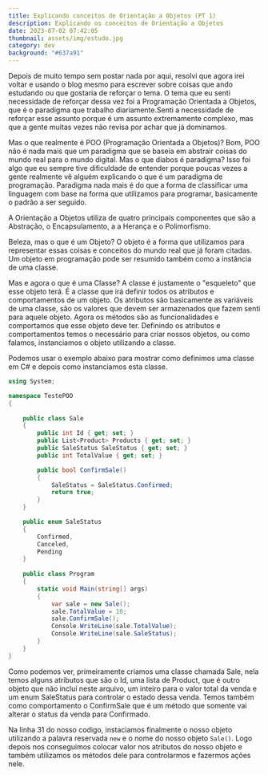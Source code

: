 ```yaml
---
title: Explicando conceitos de Orientação a Objetos (PT 1)
description: Explicando os conceitos de Orientação a Objetos
date: 2023-07-02 07:42:05
thumbnail: assets/img/estudo.jpg
category: dev
background: "#637a91"
---
```

Depois de muito tempo sem postar nada por aqui, resolvi que agora irei voltar e usando o blog mesmo para escrever sobre coisas que ando estudando ou que gostaria de reforçar o tema. O tema que eu senti necessidade de reforçar dessa vez foi a Programação Orientada a Objetos, que é o paradigma que trabalho diariamente.Senti a necessidade de reforçar esse assunto porque é um assunto extremamente complexo, mas que a gente muitas vezes não revisa por achar que já dominamos. 

Mas o que realmente é POO (Programação Orientada a Objetos)? Bom, POO não é nada mais que um paradigma que se baseia em abstrair coisas do mundo real para o mundo digital. Mas o que diabos é paradigma? Isso foi algo que eu sempre tive dificuldade de entender porque poucas vezes a gente realmente vê alguém explicando o que é um paradigma de programação. Paradigma nada mais é do que a forma de classificar uma linguagem com base na forma que utilizamos para programar, basicamente o padrão a ser seguido.

A Orientação a Objetos utiliza de quatro principais componentes que são a Abstração, o Encapsulamento, a a Herança e o Polimorfismo.

Beleza, mas o que é um Objeto? O objeto é a forma que utilizamos para representar essas coisas e conceitos do mundo real que já foram citadas. Um objeto em programação pode ser resumido também como a instância de uma classe. 

Mas e agora o que é uma Classe? A classe é justamente o "esqueleto" que esse objeto terá. É a classe que irá definir todos os atributos e comportamentos de um objeto. Os atributos são basicamente as variáveis de uma classe, são os valores que devem ser armazenados que fazem senti para aquele objeto. Agora os métodos são as funcionalidades e comportamos que esse objeto deve ter. Definindo os atributos e comportamentos temos o necessário para criar nossos objetos, ou como falamos, instanciamos o objeto utilizando a classe.

Podemos usar o exemplo abaixo para mostrar como definimos uma classe em C# e depois como instanciamos esta classe.

```csharp
using System;

namespace TestePOO
{
    
    public class Sale
    {
        public int Id { get; set; }
        public List<Product> Products { get; set; }
        public SaleStatus SaleStatus { get; set; }
        public int TotalValue { get; set; }

        public bool ConfirmSale()
        {
            SaleStatus = SaleStatus.Confirmed;
            return true;
        }
    }

    public enum SaleStatus
    {
        Confirmed,
        Canceled,
        Pending
    }
    
    public class Program
    {
        static void Main(string[] args) 
        {
            var sale = new Sale();
            sale.TotalValue = 10;
            sale.ConfirmSale();
            Console.WriteLine(sale.TotalValue);
            Console.WriteLine(sale.SaleStatus);
        }
    }
}
```

Como podemos ver, primeiramente criamos uma classe chamada Sale, nela temos alguns atributos que são o Id, uma lista de Product, que é outro objeto que não incluí neste arquivo, um inteiro para o valor total da venda e um enum SaleStatus para controlar o estado dessa venda. Temos também como comportamento o ConfirmSale que é um método que somente vai alterar o status da venda para Confirmado.

Na linha 31 do nosso codigo, instaciamos finalmente o nosso objeto utilizando a palavra reservada `new` e o nome do nosso objeto `Sale()`. Logo depois nos conseguimos colocar valor nos atributos do nosso objeto e também utilizamos os métodos dele para controlarmos e fazermos ações nele.